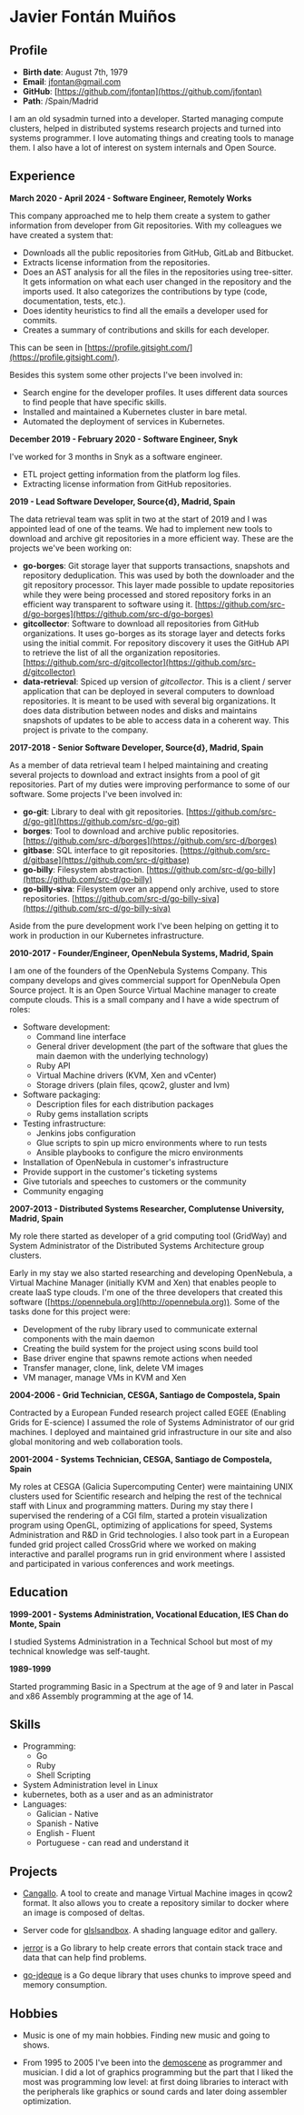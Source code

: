 
# Javier Fontán Muiños

## Profile

* **Birth date**: August 7th, 1979
* **Email**: jfontan@gmail.com
* **GitHub**: [https://github.com/jfontan](https://github.com/jfontan)
* **Path**: /Spain/Madrid

I am an old sysadmin turned into a developer. Started managing compute clusters, helped in distributed systems research projects and turned into systems programmer. I love automating things and creating tools to manage them. I also have a lot of interest on system internals and Open Source.


## Experience

**March 2020 - April 2024 - Software Engineer, Remotely Works**

This company approached me to help them create a system to gather information from developer from Git repositories. With my colleagues we have created a system that:

* Downloads all the public repositories from GitHub, GitLab and Bitbucket.
* Extracts license information from the repositories.
* Does an AST analysis for all the files in the repositories using tree-sitter. It gets information on what each user changed in the repository and the imports used. It also categorizes the contributions by type (code, documentation, tests, etc.).
* Does identity heuristics to find all the emails a developer used for commits.
* Creates a summary of contributions and skills for each developer.

This can be seen in [https://profile.gitsight.com/](https://profile.gitsight.com/).

Besides this system some other projects I've been involved in:

* Search engine for the developer profiles. It uses different data sources to find people that have specific skills.
* Installed and maintained a Kubernetes cluster in bare metal.
* Automated the deployment of services in Kubernetes.

**December 2019 - February 2020 - Software Engineer, Snyk**

I've worked for 3 months in Snyk as a software engineer.

* ETL project getting information from the platform log files.
* Extracting license information from GitHub repositories.

**2019 - Lead Software Developer, Source{d}, Madrid, Spain**

The data retrieval team was split in two at the start of 2019 and I was appointed lead of one of the teams. We had to implement new tools to download and archive git repositories in a more efficient way. These are the projects we've been working on:

* **go-borges**: Git storage layer that supports transactions, snapshots and repository deduplication. This was used by both the downloader and the git repository processor. This layer made possible to update repositories while they were being processed and stored repository forks in an efficient way transparent to software using it. [https://github.com/src-d/go-borges](https://github.com/src-d/go-borges)
* **gitcollector**: Software to download all repositories from GitHub organizations. It uses go-borges as its storage layer and detects forks using the initial commit. For repository discovery it uses the GitHub API to retrieve the list of all the organization repositories. [https://github.com/src-d/gitcollector](https://github.com/src-d/gitcollector)
* **data-retrieval**: Spiced up version of _gitcollector_. This is a client / server application that can be deployed in several computers to download repositories. It is meant to be used with several big organizations. It does data distribution between nodes and disks and maintains snapshots of updates to be able to access data in a coherent way. This project is private to the company.

**2017-2018 - Senior Software Developer, Source{d}, Madrid, Spain**

As a member of data retrieval team I helped maintaining and creating several projects to download and extract insights from a pool of git repositories. Part of my duties were improving performance to some of our software. Some projects I've been involved in:

* **go-git**: Library to deal with git repositories. [https://github.com/src-d/go-git](https://github.com/src-d/go-git)
* **borges**: Tool to download and archive public repositories. [https://github.com/src-d/borges](https://github.com/src-d/borges)
* **gitbase**: SQL interface to git repositories. [https://github.com/src-d/gitbase](https://github.com/src-d/gitbase)
* **go-billy**: Filesystem abstraction. [https://github.com/src-d/go-billy](https://github.com/src-d/go-billy)
* **go-billy-siva**: Filesystem over an append only archive, used to store repositories. [https://github.com/src-d/go-billy-siva](https://github.com/src-d/go-billy-siva)

Aside from the pure development work I've been helping on getting it to work in production in our Kubernetes infrastructure.

**2010-2017 - Founder/Engineer, OpenNebula Systems, Madrid, Spain**

I am one of the founders of the OpenNebula Systems Company. This company develops and gives commercial support for OpenNebula Open Source project. It is an Open Source Virtual Machine manager to create compute clouds. This is a small company and I have a wide spectrum of roles:

* Software development:
  * Command line interface
  * General driver development (the part of the software that glues the main daemon with the underlying technology)
  * Ruby API
  * Virtual Machine drivers (KVM, Xen and vCenter)
  * Storage drivers (plain files, qcow2, gluster and lvm)
* Software packaging:
  * Description files for each distribution packages
  * Ruby gems installation scripts
* Testing infrastructure:
  * Jenkins jobs configuration
  * Glue scripts to spin up micro environments where to run tests
  * Ansible playbooks to configure the micro environments
* Installation of OpenNebula in customer's infrastructure
* Provide support in the customer's ticketing systems
* Give tutorials and speeches to customers or the community
* Community engaging

**2007-2013 - Distributed Systems Researcher, Complutense University, Madrid, Spain**

My role there started as developer of a grid computing tool (GridWay) and System Administrator of the Distributed Systems Architecture group clusters.

Early in my stay we also started researching and developing OpenNebula, a Virtual Machine Manager (initially KVM and Xen) that enables people to create IaaS type clouds. I'm one of the three developers that created this software ([https://opennebula.org](http://opennebula.org)). Some of the tasks done for this project were:

* Development of the ruby library used to communicate external components with the main daemon
* Creating the build system for the project using scons build tool
* Base driver engine that spawns remote actions when needed
* Transfer manager, clone, link, delete VM images
* VM manager, manage VMs in KVM and Xen

**2004-2006 - Grid Technician, CESGA, Santiago de Compostela, Spain**

Contracted by a European Funded research project called EGEE (Enabling Grids for E-science) I assumed the role of Systems Administrator of our grid machines. I deployed and maintained grid infrastructure in our site and also global monitoring and web collaboration tools.

**2001-2004 - Systems Technician, CESGA, Santiago de Compostela, Spain**

My roles at CESGA (Galicia Supercomputing Center) were maintaining UNIX clusters used for Scientific research and helping the rest of the technical staff with Linux and programming matters. During my stay there I supervised the rendering of a CGI film, started a protein visualization program using OpenGL, optimizing of applications for speed, Systems Administration and R&D in Grid technologies. I also took part in a European funded grid project called CrossGrid where we worked on making interactive and parallel programs run in grid environment where I assisted and participated in various conferences and work meetings.


## Education

**1999-2001 - Systems Administration, Vocational Education, IES Chan do Monte, Spain**

I studied Systems Administration in a Technical School but most of my technical knowledge was self-taught.

**1989-1999**

Started programming Basic in a Spectrum at the age of 9 and later in Pascal and x86 Assembly programming at the age of 14.


## Skills

* Programming:
  * Go
  * Ruby
  * Shell Scripting
* System Administration level in Linux
* kubernetes, both as a user and as an administrator
* Languages:
  * Galician - Native
  * Spanish - Native
  * English - Fluent
  * Portuguese - can read and understand it


## Projects

* [Cangallo](https://github.com/jfontan/cangallo). A tool to create and manage Virtual Machine images in qcow2 format. It also allows you to create a repository similar to docker where an image is composed of deltas.

* Server code for [glslsandbox](http://glslsandbox.com/). A shading language editor and gallery.

* [jerror](https://github.com/jfontan/jerror) is a Go library to help create errors that contain stack trace and data that can help find problems.

* [go-jdeque](https://github.com/jfontan/go-jdeque) is a Go deque library that uses chunks to improve speed and memory consumption.


## Hobbies

* Music is one of my main hobbies. Finding new music and going to shows.

* From 1995 to 2005 I've been into the [demoscene](https://en.wikipedia.org/wiki/Demoscene) as programmer and musician. I did a lot of graphics programming but the part that I liked the most was programming low level: at first doing libraries to interact with the peripherals like graphics or sound cards and later doing assembler optimization.

